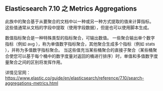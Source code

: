 ## Elasticsearch 7.10 之 Metrics Aggregations

此族中的聚合基于从要聚合的文档中以一种或另一种方式提取的值来计算指标。 这些值通常从文档的字段中提取（使用字段数据），但是也可以使用脚本生成。

数值指标聚合是一种特殊类型的指标聚合，可输出数值。 一些聚合输出单个数字指标（例如 avg ），称为单值数字指标聚合，其他聚合生成多个指标（例如 stats ），并称为多值数字指标聚合。 当这些值充当某些桶聚合的直接子聚合（某些桶聚合使您可以基于每个桶中的数字度量对返回的桶进行排序）时，单值和多值数字度量聚合之间的区别将发挥作用。

详情见官网：https://www.elastic.co/guide/en/elasticsearch/reference/7.10/search-aggregations-metrics.html
